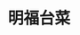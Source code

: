 ---
title: "明福台菜"
description: "明福台菜"
layout: shop
keywords:
  - 美食競賽
  - 台灣美食
  - 美食精選
datePublished: "2025-06-30"
dateModified: "2025-07-06"
city: "台北市"
district: "中山區"
address: "台北市中山區中山北路二段137巷18-1號"
phone: "0225629287"
geo: "25.061657306165262, 121.52426435490648"
google_map: "https://maps.app.goo.gl/QyMYUT9nqXdwE6KH8"
footinder: "https://footinder.com.tw/%E5%8F%B0%E5%8C%97%E5%B8%82%E4%B8%AD%E5%B1%B1%E5%8D%80/31277/"
official: "https://www.facebook.com/profile.php?id=100064062872022"
award:
  - name: "500盤"
    year: "2024"
    entries:
      - dishes:
          - "清燉牛肉羹"
          - "粉嫩豬肝"

---